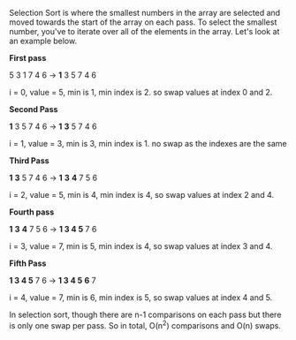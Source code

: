 Selection Sort is where the smallest numbers in the array are selected and moved towards the start of the array on each pass. To select the smallest number, you've to iterate over all of the elements in the array. Let's look at an example below.

**First pass**

5 3 1 7 4 6 -> **1** 3 5 7 4 6

i = 0, value = 5, min is 1, min index is 2. so swap values at index 0 and 2.

**Second Pass**

 **1** 3 5 7 4 6 ->  **1** **3** 5 7 4 6
 
i = 1, value = 3, min is 3, min index is 1. no swap as the indexes are the same

**Third Pass**

**1** **3** 5 7 4 6 ->  **1** **3** **4** 7 5 6

i = 2, value = 5, min is 4, min index is 4, so swap values at index 2 and 4.

**Fourth pass**

**1** **3** **4** 7 5 6 -> **1 3 4 5** 7 6

i = 3, value = 7, min is 5, min index is 4, so swap values at index 3 and 4.

**Fifth Pass**

**1 3 4 5** 7 6 -> **1 3 4 5** **6** 7

i = 4, value = 7, min is 6, min index is 5, so swap values at index 4 and 5.

In selection sort, though there are n-1 comparisons on each pass but there is only one swap per pass. So in total, O(n<sup>2</sup>) comparisons and O(n) swaps.